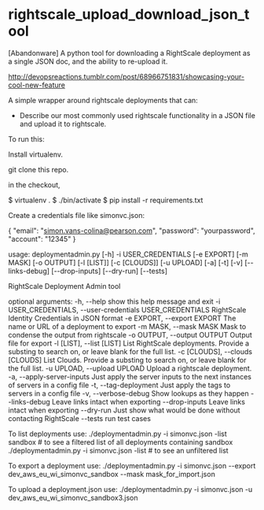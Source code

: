 rightscale_upload_download_json_tool
====================================

[Abandonware] A python tool for downloading a RightScale deployment as a single JSON doc, and the ability to re-upload it.


http://devopsreactions.tumblr.com/post/68966751831/showcasing-your-cool-new-feature

A simple wrapper around rightscale deployments that can:

* Describe our most commonly used rightscale functionality in a JSON file and upload it to rightscale.

To run this:

Install virtualenv.

git clone this repo.
 
in the checkout, 

$ virtualenv .
$ ./bin/activate
$ pip install -r requirements.txt


Create a credentials file like simonvc.json:

{
  "email": "simon.vans-colina@pearson.com",
  "password": "yourpassword",
  "account": "12345"
}


usage: deploymentadmin.py [-h] -i USER_CREDENTIALS [-e EXPORT] [-m MASK]
                          [-o OUTPUT] [-l [LIST]] [-c [CLOUDS]] [-u UPLOAD]
                          [-a] [-t] [-v] [--links-debug] [--drop-inputs]
                          [--dry-run] [--tests]

RightScale Deployment Admin tool

optional arguments:
  -h, --help            show this help message and exit
  -i USER_CREDENTIALS, --user-credentials USER_CREDENTIALS
                        RightScale Identity Credentials in JSON format
  -e EXPORT, --export EXPORT
                        The name or URL of a deployment to export
  -m MASK, --mask MASK  Mask to condense the output from rightscale
  -o OUTPUT, --output OUTPUT
                        Output file for export
  -l [LIST], --list [LIST]
                        List RightScale deployments. Provide a substing to
                        search on, or leave blank for the full list.
  -c [CLOUDS], --clouds [CLOUDS]
                        List Clouds. Provide a substing to search on, or leave
                        blank for the full list.
  -u UPLOAD, --upload UPLOAD
                        Upload a rightscale deployment.
  -a, --apply-server-inputs
                        Just apply the server inputs to the next instances of
                        servers in a config file
  -t, --tag-deployment  Just apply the tags to servers in a config file
  -v, --verbose-debug   Show lookups as they happen
  --links-debug         Leave links intact when exporting
  --drop-inputs         Leave links intact when exporting
  --dry-run             Just show what would be done without contacting
                        RightScale
  --tests               run test cases

To list deployments use:
./deploymentadmin.py -i simonvc.json -list sandbox # to see a filtered list of all deployments containing sandbox
./deploymentadmin.py -i simonvc.json -list # to see an unfiltered list

To export a deployment use:
./deploymentadmin.py -i simonvc.json --export dev_aws_eu_wi_simonvc_sandbox --mask mask_for_import.json

To upload a deployment.json use:
./deploymentadmin.py -i simonvc.json -u dev_aws_eu_wi_simonvc_sandbox3.json
